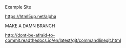 Example Site

https://html5up.net/alpha


MAKE A DAMN BRANCH 

http://dont-be-afraid-to-commit.readthedocs.io/en/latest/git/commandlinegit.html


















